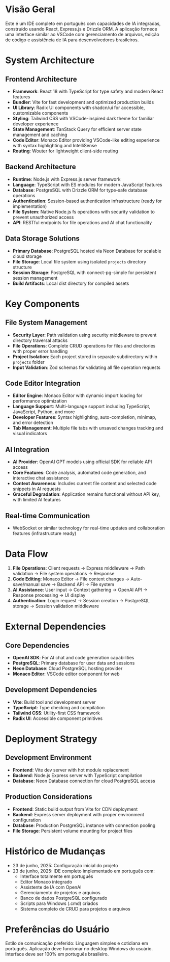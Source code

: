# Visão Geral

Este é um IDE completo em português com capacidades de IA integradas, construído usando React, Express.js e Drizzle ORM. A aplicação fornece uma interface similar ao VSCode com gerenciamento de arquivos, edição de código e assistência de IA para desenvolvedores brasileiros.

# System Architecture

## Frontend Architecture
- **Framework**: React 18 with TypeScript for type safety and modern React features
- **Bundler**: Vite for fast development and optimized production builds
- **UI Library**: Radix UI components with shadcn/ui for accessible, customizable components
- **Styling**: Tailwind CSS with VSCode-inspired dark theme for familiar developer experience
- **State Management**: TanStack Query for efficient server state management and caching
- **Code Editor**: Monaco Editor providing VSCode-like editing experience with syntax highlighting and IntelliSense
- **Routing**: Wouter for lightweight client-side routing

## Backend Architecture
- **Runtime**: Node.js with Express.js server framework
- **Language**: TypeScript with ES modules for modern JavaScript features
- **Database**: PostgreSQL with Drizzle ORM for type-safe database operations
- **Authentication**: Session-based authentication infrastructure (ready for implementation)
- **File System**: Native Node.js fs operations with security validation to prevent unauthorized access
- **API**: RESTful endpoints for file operations and AI chat functionality

## Data Storage Solutions
- **Primary Database**: PostgreSQL hosted via Neon Database for scalable cloud storage
- **File Storage**: Local file system using isolated `projects` directory structure
- **Session Storage**: PostgreSQL with connect-pg-simple for persistent session management
- **Build Artifacts**: Local dist directory for compiled assets

# Key Components

## File System Management
- **Security Layer**: Path validation using security middleware to prevent directory traversal attacks
- **File Operations**: Complete CRUD operations for files and directories with proper error handling
- **Project Isolation**: Each project stored in separate subdirectory within `projects` folder
- **Input Validation**: Zod schemas for validating all file operation requests

## Code Editor Integration
- **Editor Engine**: Monaco Editor with dynamic import loading for performance optimization
- **Language Support**: Multi-language support including TypeScript, JavaScript, Python, and more
- **Developer Features**: Syntax highlighting, auto-completion, minimap, and error detection
- **Tab Management**: Multiple file tabs with unsaved changes tracking and visual indicators

## AI Integration
- **AI Provider**: OpenAI GPT models using official SDK for reliable API access
- **Core Features**: Code analysis, automated code generation, and interactive chat assistance
- **Context Awareness**: Includes current file content and selected code snippets in AI requests
- **Graceful Degradation**: Application remains functional without API key, with limited AI features

## Real-time Communication
- WebSocket or similar technology for real-time updates and collaboration features (infrastructure ready)

# Data Flow

1. **File Operations**: Client requests → Express middleware → Path validation → File system operations → Response
2. **Code Editing**: Monaco Editor → File content changes → Auto-save/manual save → Backend API → File system
3. **AI Assistance**: User input → Context gathering → OpenAI API → Response processing → UI display
4. **Authentication**: Login request → Session creation → PostgreSQL storage → Session validation middleware

# External Dependencies

## Core Dependencies
- **OpenAI SDK**: For AI chat and code generation capabilities
- **PostgreSQL**: Primary database for user data and sessions
- **Neon Database**: Cloud PostgreSQL hosting provider
- **Monaco Editor**: VSCode editor component for web

## Development Dependencies
- **Vite**: Build tool and development server
- **TypeScript**: Type checking and compilation
- **Tailwind CSS**: Utility-first CSS framework
- **Radix UI**: Accessible component primitives

# Deployment Strategy

## Development Environment
- **Frontend**: Vite dev server with hot module replacement
- **Backend**: Node.js Express server with TypeScript compilation
- **Database**: Neon Database connection for cloud PostgreSQL access

## Production Considerations
- **Frontend**: Static build output from Vite for CDN deployment
- **Backend**: Express server deployment with proper environment configuration
- **Database**: Production PostgreSQL instance with connection pooling
- **File Storage**: Persistent volume mounting for project files

# Histórico de Mudanças

- 23 de junho, 2025: Configuração inicial do projeto
- 23 de junho, 2025: IDE completo implementado em português com:
  - Interface totalmente em português
  - Editor Monaco integrado
  - Assistente de IA com OpenAI
  - Gerenciamento de projetos e arquivos
  - Banco de dados PostgreSQL configurado
  - Scripts para Windows (.cmd) criados
  - Sistema completo de CRUD para projetos e arquivos

# Preferências do Usuário

Estilo de comunicação preferido: Linguagem simples e cotidiana em português.
Aplicação deve funcionar no desktop Windows do usuário.
Interface deve ser 100% em português brasileiro.